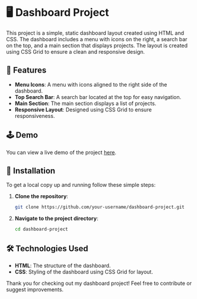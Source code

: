 # 🖥️ Dashboard Project

This project is a simple, static dashboard layout created using HTML and CSS. The dashboard includes a menu with icons on the right, a search bar on the top, and a main section that displays projects. The layout is created using CSS Grid to ensure a clean and responsive design.

## 🚀 Features

- **Menu Icons**: A menu with icons aligned to the right side of the dashboard.
- **Top Search Bar**: A search bar located at the top for easy navigation.
- **Main Section**: The main section displays a list of projects.
- **Responsive Layout**: Designed using CSS Grid to ensure responsiveness.

## 🕹️ Demo

You can view a live demo of the project [here](https://alacant2804.github.io/Dashboard/).

## 🧰 Installation

To get a local copy up and running follow these simple steps:

1. **Clone the repository**:
    ```bash
    git clone https://github.com/your-username/dashboard-project.git
    ```

2. **Navigate to the project directory**:
    ```bash
    cd dashboard-project
    ```

## 🛠️ Technologies Used

- **HTML**: The structure of the dashboard.
- **CSS**: Styling of the dashboard using CSS Grid for layout.

Thank you for checking out my dashboard project! Feel free to contribute or suggest improvements.
